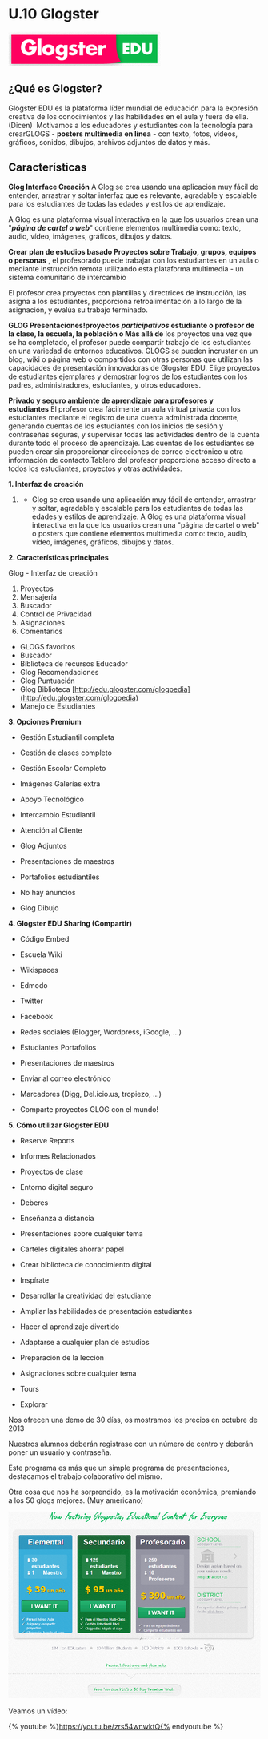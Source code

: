 # U.10 Glogster


[![Glogster Edu](img/Glogster_EDU__A_complete_educational_solution_for_digital_and_mobile_teaching_and_learning..png "Glogster ")](http://www.glogster.com/ "Glogster")

## ¿Qué es Glogster?

Glogster EDU es la plataforma líder mundial de educación para la expresión creativa de los conocimientos y las habilidades en el aula y fuera de ella. (Dicen)  Motivamos a los educadores y estudiantes con la tecnología para crearGLOGS - **posters multimedia en línea** \- con texto, fotos, vídeos, gráficos, sonidos, dibujos, archivos adjuntos de datos y más.

## Características

**Glog Interface Creación** A Glog se crea usando una aplicación muy fácil de entender, arrastrar y soltar interfaz que es relevante, agradable y escalable para los estudiantes de todas las edades y estilos de aprendizaje. 

A Glog es una plataforma visual interactiva en la que los usuarios crean una "_**página de cartel o web**_" contiene elementos multimedia como: texto, audio, vídeo, imágenes, gráficos, dibujos y datos.

**Crear plan de estudios basado Proyectos sobre Trabajo, grupos, equipos o personas** , el profesorado puede trabajar con los estudiantes en un aula o mediante instrucción remota utilizando esta plataforma multimedia - un sistema comunitario de intercambio

El profesor crea proyectos con plantillas y directrices de instrucción, las asigna a los estudiantes, proporciona retroalimentación a lo largo de la asignación, y evalúa su trabajo terminado.

**GLOG Presentaciones!proyectos _participativos_ estudiante o profesor de la clase, la escuela, la población o Más allá de** los proyectos una vez que se ha completado, el profesor puede compartir trabajo de los estudiantes en una variedad de entornos educativos. GLOGS se pueden incrustar en un blog, wiki o página web o compartidos con otras personas que utilizan las capacidades de presentación innovadoras de Glogster EDU. Elige proyectos de estudiantes ejemplares y demostrar logros de los estudiantes con los padres, administradores, estudiantes, y otros educadores.

**Privado y seguro ambiente de aprendizaje para profesores y estudiantes** El profesor crea fácilmente un aula virtual privada con los estudiantes mediante el registro de una cuenta administrada docente, generando cuentas de los estudiantes con los inicios de sesión y contraseñas seguras, y supervisar todas las actividades dentro de la cuenta durante todo el proceso de aprendizaje. Las cuentas de los estudiantes se pueden crear sin proporcionar direcciones de correo electrónico u otra información de contacto.Tablero del profesor proporciona acceso directo a todos los estudiantes, proyectos y otras actividades.

**1\. Interfaz de creación**

1.  *   Glog se crea usando una aplicación muy fácil de entender, arrastrar y soltar, agradable y escalable para los estudiantes de todas las edades y estilos de aprendizaje. A Glog es una plataforma visual interactiva en la que los usuarios crean una "página de cartel o web" o posters que contiene elementos multimedia como: texto, audio, vídeo, imágenes, gráficos, dibujos y datos.

**2\. Características principales**

Glog - Interfaz de creación

1.  Proyectos
2.  Mensajería
3.  Buscador
4.  Control de Privacidad
5.  Asignaciones
6.  Comentarios

*   GLOGS favoritos
*   Buscador
*   Biblioteca de recursos Educador
*   Glog Recomendaciones
*   Glog Puntuación
*   Glog Biblioteca [http://edu.glogster.com/glogpedia](http://edu.glogster.com/glogpedia)
*   Manejo de Estudiantes

**3\. Opciones Premium**

*   Gestión Estudiantil completa
*   Gestión de clases completo
*   Gestión Escolar Completo
*   Imágenes Galerías extra
*   Apoyo Tecnológico
*   Intercambio Estudiantil

*   Atención al Cliente
*   Glog Adjuntos
*   Presentaciones de maestros
*   Portafolios estudiantiles
*   No hay anuncios
*   Glog Dibujo

**4\. Glogster EDU Sharing (Compartir)**

*   Código Embed
*   Escuela Wiki
*   Wikispaces
*   Edmodo
*   Twitter
*   Facebook

*   Redes sociales (Blogger, Wordpress, iGoogle, ...)
*   Estudiantes Portafolios
*   Presentaciones de maestros
*   Enviar al correo electrónico
*   Marcadores (Digg, Del.icio.us, tropiezo, ...)
*   Comparte proyectos GLOG con el mundo!

**5\. Cómo utilizar Glogster EDU**

*   Reserve Reports
*   Informes Relacionados
*   Proyectos de clase
*   Entorno digital seguro
*   Deberes
*   Enseñanza a distancia
*   Presentaciones sobre cualquier tema
*   Carteles digitales ahorrar papel
*   Crear biblioteca de conocimiento digital

*   Inspírate
*   Desarrollar la creatividad del estudiante
*   Ampliar las habilidades de presentación estudiantes
*   Hacer el aprendizaje divertido
*   Adaptarse a cualquier plan de estudios
*   Preparación de la lección
*   Asignaciones sobre cualquier tema
*   Tours
*   Explorar

Nos ofrecen una demo de 30 días, os mostramos los precios en octubre de 2013

Nuestros alumnos deberán registrase con un número de centro y deberán poner un usuario y contraseña.

Este programa es más que un simple programa de presentaciones, destacamos el trabajo colaborativo del mismo.

Otra cosa que nos ha sorprendido, es la motivación económica, premiando a los 50 glogs mejores. (Muy americano)


![Diferentes Planes de Glogster](img/glogster.png "Plan Glogster")

Veamos un vídeo:

{% youtube %}https://youtu.be/zrs54wnwktQ{% endyoutube %}
